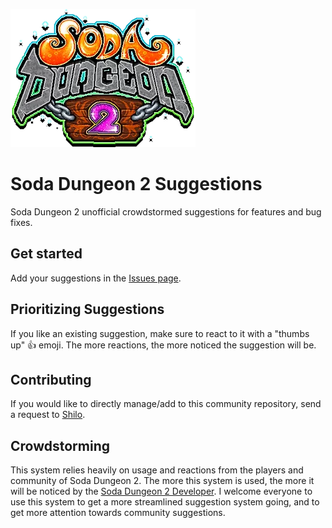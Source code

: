 [![Soda Dungeon 2](SodaDungeon2.png)](https://www.sodadungeon.com)
# Soda Dungeon 2 Suggestions
Soda Dungeon 2 unofficial crowdstormed suggestions for features and bug fixes.  

## Get started
Add your suggestions in the [Issues page](https://github.com/Shilo/SD2-Suggestions/issues).  

## Prioritizing Suggestions
If you like an existing suggestion, make sure to react to it with a "thumbs up" 👍 emoji. The more reactions, the more noticed the suggestion will be.  

## Contributing
If you would like to directly manage/add to this community repository, send a request to [Shilo](https://github.com/Shilo).

## Crowdstorming
This system relies heavily on usage and reactions from the players and community of Soda Dungeon 2. The more this system is used, the more it will be noticed by the [Soda Dungeon 2 Developer](https://www.sodadungeon.com). I welcome everyone to use this system to get a more streamlined suggestion system going, and to get more attention towards community suggestions.
